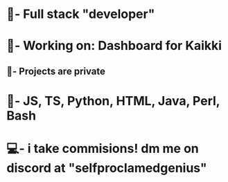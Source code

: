# 🚀- Full stack "developer"

# 💾- Working on: Dashboard for Kaikki

## 🔎- Projects are private
                   
# 🔷- JS, TS, Python, HTML, Java, Perl, Bash

# 💻- i take commisions! dm me on discord at "selfproclamedgenius" 
